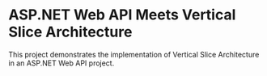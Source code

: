 # ASP.NET Web API Meets Vertical Slice Architecture
This project demonstrates the implementation of Vertical Slice Architecture in an ASP.NET Web API project. 
